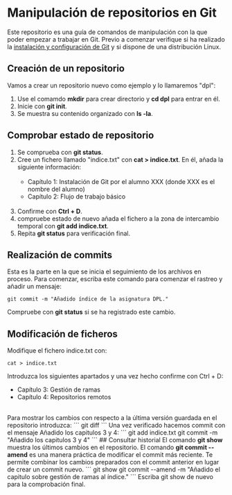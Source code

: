 # Manipulación de repositorios en Git

Este repositorio es una guía de comandos de manipulación con la que poder empezar a trabajar en Git. Previo a comenzar verifique si ha realizado la [instalación y configuración de Git](https://github.com/RoberDeri/git-config) y si dispone de una distribución Linux.
## Creación de un repositorio
Vamos a crear un repositorio nuevo como ejemplo y lo llamaremos "dpl": 

<ol>
  <li>Use el comamdo <strong>mkdir</strong> para crear directorio y <strong>cd dpl</strong> para entrar en él.</li>
  <li>Inicie con <strong>git init</strong>.</li>
  <li>Se muestra su contenido organizado con <strong>ls -la</strong>.</li>
</ol>

## Comprobar estado de repositorio

<ol>
  <li>Se comprueba con <strong>git status</strong>.</li>
  <li>Cree un fichero llamado "indice.txt" con <strong>cat > indice.txt</strong>. En él, añada la siguiente información:<br><br>
    <ul>
      <li>Capítulo 1: Instalación de Git por el alumno XXX (donde XXX es el nombre del alumno)</li>
      <li>Capítulo 2: Flujo de trabajo básico</li>
    </ul><br>
  </li>
  <li>Confirme con <strong>Ctrl + D</strong>.</li>
  <li>compruebe estado de nuevo añada el fichero a la zona de intercambio temporal con <strong>git add indice.txt</strong>.</li>
  <li>Repita  <strong>git status</strong> para verificación final.</li>
</ol>

## Realización de commits

Esta es la parte en la que se inicia el seguimiento de los archivos en proceso. Para comenzar, escriba este comando para comenzar el rastreo y añadir un mensaje:<br>
```
git commit -m "Añadido índice de la asignatura DPL."
```
Compruebe con <strong>git status</strong> si se ha registrado este cambio.

## Modificación de ficheros

Modifique el fichero indice.txt con:
```
cat > indice.txt
```
Introduzca los siguientes apartados y una vez hecho confirme con Ctrl + D:
<ul>
  <li>Capítulo 3: Gestión de ramas</li>
  <li>Capítulo 4: Repositorios remotos</li>
</ul><br>
Para mostrar los cambios con respecto a la última versión guardada en el repositorio introduzca:
```
git diff
```
Una vez verificado hacemos commit con el mensaje Añadido los capitulos 3 y 4:
```
git add indice.txt
git commit -m "Añadido los capitulos 3 y 4"
```
## Consultar historial
El comando <strong>git show</strong> muestra los últimos cambios en el repositorio. El comando <strong>git commit --amend</strong> es una manera práctica de modificar el commit más reciente. Te permite combinar los cambios preparados con el commit anterior en lugar de crear un commit nuevo. 
```
git show
git commit --amend -m "Añadido el capitulo sobre gestión de ramas al índice."
```
Escriba git show de nuevo para la comprobación final.



